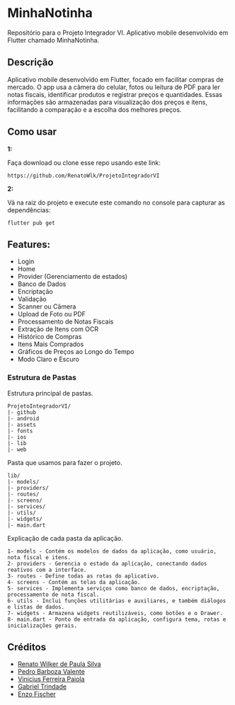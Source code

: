 # MinhaNotinha

Repositório para o Projeto Integrador VI. Aplicativo mobile desenvolvido em Flutter chamado MinhaNotinha.

## Descrição

Aplicativo mobile desenvolvido em Flutter, focado em facilitar compras de mercado. O app usa a câmera do celular, fotos ou leitura de PDF para ler notas fiscais, identificar produtos e registrar preços e quantidades. Essas informações são armazenadas para visualização dos preços e itens, facilitando a comparação e a escolha dos melhores preços.

## Como usar

**1:**

Faça download ou clone esse repo usando este link:

```
https://github.com/RenatoWlk/ProjetoIntegradorVI
```

**2:**

Vá na raiz do projeto e execute este comando no console para capturar as dependências: 

```
flutter pub get 
```

## Features:

* Login
* Home
* Provider (Gerenciamento de estados)
* Banco de Dados
* Encriptação
* Validação
* Scanner ou Câmera
* Upload de Foto ou PDF
* Processamento de Notas Fiscais
* Extração de Itens com OCR
* Histórico de Compras
* Itens Mais Comprados
* Gráficos de Preços ao Longo do Tempo
* Modo Claro e Escuro

### Estrutura de Pastas
Estrutura principal de pastas.

```
ProjetoIntegradorVI/
|- github
|- android
|- assets
|- fonts
|- ios
|- lib
|- web
```

Pasta que usamos para fazer o projeto.

```
lib/
|- models/
|- providers/
|- routes/
|- screens/
|- services/
|- utils/
|- widgets/
|- main.dart
```

Explicação de cada pasta da aplicação.

```
1- models - Contém os modelos de dados da aplicação, como usuário, nota fiscal e itens. 
2- providers - Gerencia o estado da aplicação, conectando dados reativos com a interface.  
3- routes - Define todas as rotas do aplicativo.  
4- screens - Contém as telas da aplicação.  
5- services - Implementa serviços como banco de dados, encriptação, processamento de nota fiscal.  
6- utils - Inclui funções utilitárias e auxiliares, e também diálogos e listas de dados.  
7- widgets - Armazena widgets reutilizáveis, como botões e o Drawer.  
8- main.dart - Ponto de entrada da aplicação, configura tema, rotas e inicializações gerais.  
```

## Créditos

* [Renato Wilker de Paula Silva](https://github.com/RenatoWlk)
* [Pedro Barboza Valente](https://github.com/PedroBarboz4)
* [Vinicius Ferreira Paiola](https://github.com/vifp)
* [Gabriel Trindade](https://github.com/trindadegabriel)
* [Enzo Fischer](https://github.com/efsantoss)
